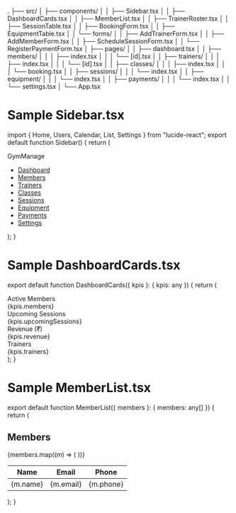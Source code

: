 
.
├── src/
│   ├── components/
│   │   ├── Sidebar.tsx
│   │   ├── DashboardCards.tsx
│   │   ├── MemberList.tsx
│   │   ├── TrainerRoster.tsx
│   │   ├── SessionTable.tsx
│   │   ├── BookingForm.tsx
│   │   ├── EquipmentTable.tsx
│   │   └── forms/
│   │      ├── AddTrainerForm.tsx
│   │      ├── AddMemberForm.tsx
│   │      ├── ScheduleSessionForm.tsx
│   │      └── RegisterPaymentForm.tsx
│   ├── pages/
│   │   ├── dashboard.tsx
│   │   ├── members/
│   │   │   ├── index.tsx
│   │   │   └── [id].tsx
│   │   ├── trainers/
│   │   │   ├── index.tsx
│   │   │   └── [id].tsx
│   │   ├── classes/
│   │   │   ├── index.tsx
│   │   │   └── booking.tsx
│   │   ├── sessions/
│   │   │   └── index.tsx
│   │   ├── equipment/
│   │   │   └── index.tsx
│   │   ├── payments/
│   │   │   └── index.tsx
│   │   └── settings.tsx
│   └── App.tsx

# Sample Sidebar.tsx
import { Home, Users, Calendar, List, Settings } from "lucide-react";
export default function Sidebar() {
  return (
    <nav className="bg-sidebar w-60 min-h-screen px-4 py-8">
      <div className="text-xl font-bold mb-6">GymManage</div>
      <ul className="space-y-4">
        <li><a href="/dashboard" className="flex items-center"><Home className="mr-2" /> Dashboard</a></li>
        <li><a href="/members" className="flex items-center"><Users className="mr-2" /> Members</a></li>
        <li><a href="/trainers" className="flex items-center"><List className="mr-2" /> Trainers</a></li>
        <li><a href="/classes" className="flex items-center"><Calendar className="mr-2" /> Classes</a></li>
        <li><a href="/sessions" className="flex items-center"><List className="mr-2" /> Sessions</a></li>
        <li><a href="/equipment" className="flex items-center"><List className="mr-2" /> Equipment</a></li>
        <li><a href="/payments" className="flex items-center"><List className="mr-2" /> Payments</a></li>
        <li><a href="/settings" className="flex items-center"><Settings className="mr-2" /> Settings</a></li>
      </ul>
    </nav>
  );
}

# Sample DashboardCards.tsx
export default function DashboardCards({ kpis }: { kpis: any }) {
  return (
    <div className="grid grid-cols-2 md:grid-cols-4 gap-6 my-6">
      <div className="bg-white rounded-xl shadow p-6 text-center">
        <div className="text-lg">Active Members</div>
        <div className="text-3xl font-bold">{kpis.members}</div>
      </div>
      <div className="bg-white rounded-xl shadow p-6 text-center">
        <div className="text-lg">Upcoming Sessions</div>
        <div className="text-3xl font-bold">{kpis.upcomingSessions}</div>
      </div>
      <div className="bg-white rounded-xl shadow p-6 text-center">
        <div className="text-lg">Revenue (₹)</div>
        <div className="text-3xl font-bold">{kpis.revenue}</div>
      </div>
      <div className="bg-white rounded-xl shadow p-6 text-center">
        <div className="text-lg">Trainers</div>
        <div className="text-3xl font-bold">{kpis.trainers}</div>
      </div>
    </div>
  );
}

# Sample MemberList.tsx
export default function MemberList({ members }: { members: any[] }) {
  return (
    <div className="bg-white rounded-xl shadow p-6">
      <h2 className="text-xl font-bold mb-2">Members</h2>
      <table className="w-full text-left">
        <thead><tr><th>Name</th><th>Email</th><th>Phone</th></tr></thead>
        <tbody>
          {members.map((m) => (
            <tr key={m.id} className="border-t"><td>{m.name}</td><td>{m.email}</td><td>{m.phone}</td></tr>
          ))}
        </tbody>
      </table>
    </div>
  );
}
